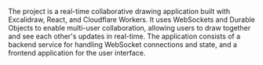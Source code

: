 The project is a real-time collaborative drawing application built with Excalidraw, React, and Cloudflare Workers. It uses WebSockets and Durable Objects to enable multi-user collaboration, allowing users to draw together and see each other's updates in real-time. The application consists of a backend service for handling WebSocket connections and state, and a frontend application for the user interface.